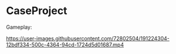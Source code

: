 # CaseProject
 
Gameplay:

https://user-images.githubusercontent.com/72802504/191224304-12bdf334-500c-4364-94cd-1724d5d01687.mp4

